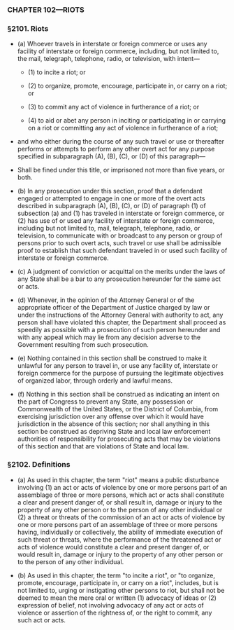 ### **CHAPTER 102—RIOTS**

### §2101. Riots
* (a) Whoever travels in interstate or foreign commerce or uses any facility of interstate or foreign commerce, including, but not limited to, the mail, telegraph, telephone, radio, or television, with intent—

  * (1) to incite a riot; or

  * (2) to organize, promote, encourage, participate in, or carry on a riot; or

  * (3) to commit any act of violence in furtherance of a riot; or

  * (4) to aid or abet any person in inciting or participating in or carrying on a riot or committing any act of violence in furtherance of a riot;


* and who either during the course of any such travel or use or thereafter performs or attempts to perform any other overt act for any purpose specified in subparagraph (A), (B), (C), or (D) of this paragraph—

* Shall be fined under this title, or imprisoned not more than five years, or both.

* (b) In any prosecution under this section, proof that a defendant engaged or attempted to engage in one or more of the overt acts described in subparagraph (A), (B), (C), or (D) of paragraph (1) of subsection (a) and (1) has traveled in interstate or foreign commerce, or (2) has use of or used any facility of interstate or foreign commerce, including but not limited to, mail, telegraph, telephone, radio, or television, to communicate with or broadcast to any person or group of persons prior to such overt acts, such travel or use shall be admissible proof to establish that such defendant traveled in or used such facility of interstate or foreign commerce.

* (c) A judgment of conviction or acquittal on the merits under the laws of any State shall be a bar to any prosecution hereunder for the same act or acts.

* (d) Whenever, in the opinion of the Attorney General or of the appropriate officer of the Department of Justice charged by law or under the instructions of the Attorney General with authority to act, any person shall have violated this chapter, the Department shall proceed as speedily as possible with a prosecution of such person hereunder and with any appeal which may lie from any decision adverse to the Government resulting from such prosecution.

* (e) Nothing contained in this section shall be construed to make it unlawful for any person to travel in, or use any facility of, interstate or foreign commerce for the purpose of pursuing the legitimate objectives of organized labor, through orderly and lawful means.

* (f) Nothing in this section shall be construed as indicating an intent on the part of Congress to prevent any State, any possession or Commonwealth of the United States, or the District of Columbia, from exercising jurisdiction over any offense over which it would have jurisdiction in the absence of this section; nor shall anything in this section be construed as depriving State and local law enforcement authorities of responsibility for prosecuting acts that may be violations of this section and that are violations of State and local law.

### §2102. Definitions
* (a) As used in this chapter, the term "riot" means a public disturbance involving (1) an act or acts of violence by one or more persons part of an assemblage of three or more persons, which act or acts shall constitute a clear and present danger of, or shall result in, damage or injury to the property of any other person or to the person of any other individual or (2) a threat or threats of the commission of an act or acts of violence by one or more persons part of an assemblage of three or more persons having, individually or collectively, the ability of immediate execution of such threat or threats, where the performance of the threatened act or acts of violence would constitute a clear and present danger of, or would result in, damage or injury to the property of any other person or to the person of any other individual.

* (b) As used in this chapter, the term "to incite a riot", or "to organize, promote, encourage, participate in, or carry on a riot", includes, but is not limited to, urging or instigating other persons to riot, but shall not be deemed to mean the mere oral or written (1) advocacy of ideas or (2) expression of belief, not involving advocacy of any act or acts of violence or assertion of the rightness of, or the right to commit, any such act or acts.